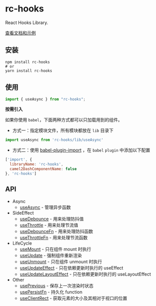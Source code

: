 # rc-hooks

React Hooks Library. 

[查看文档和示例][site]

## 安装

```shell
npm install rc-hooks
# or
yarn install rc-hooks
```

## 使用

```javascript
import { useAsync } from "rc-hooks";
```

**按需引入**

如果你使用 `babel`，下面两种方式都可以只加载用到的组件。

- 方式一：指定模块文件，所有模块都放在 `lib` 目录下

```javascript
import useAsync from 'rc-hooks/lib/useAsync'
```

- 方式二：使用 [babel-plugin-import](https://github.com/ant-design/babel-plugin-import) ，在 `babel` `plugin` 中添加以下配置

```javascript
['import', { 
  libraryName: 'rc-hooks', 
  camel2DashComponentName: false
}, 'rc-hooks']
```

## API

- Async
  - [useAsync] - 管理异步函数
- SideEffect
  - [useDebounce] - 用来处理防抖值
  - [useThrottle] - 用来处理节流值
  - [useDebounceFn] - 用来处理防抖函数
  - [useThrottleFn] - 用来处理节流函数
- LifeCycle
  - [useMount] - 只在组件 mount 时执行
  - [useUpdate] - 强制组件重新渲染
  - [useUnmount] - 只在组件 unmount 时执行
  - [useUpdateEffect] - 只在依赖更新时执行的 useEffect
  - [useUpdateLayoutEffect] - 只在依赖更新时执行的 useLayoutEffect
- Other
  - [usePrevious] - 保存上一次渲染时状态
  - [usePersistFn] - 持久化 function
  - [useClientRect] - 获取元素的大小及其相对于视口的位置

[site]: https://doly-dev.github.io/rc-hooks/site/

[useAsync]: https://doly-dev.github.io/rc-hooks/site/#/async/use-async

[useDebounce]: https://doly-dev.github.io/rc-hooks/site/#/side-effect/use-debounce
[useThrottle]: https://doly-dev.github.io/rc-hooks/site/#/side-effect/use-throttle
[useDebounceFn]: https://doly-dev.github.io/rc-hooks/site/#/side-effect/use-debounce-fn
[useThrottleFn]: https://doly-dev.github.io/rc-hooks/site/#/side-effect/use-throttle-fn

[useMount]: https://doly-dev.github.io/rc-hooks/site/#/life-cycle/use-mount
[useUpdate]: https://doly-dev.github.io/rc-hooks/site/#/life-cycle/use-update
[useUnmount]: https://doly-dev.github.io/rc-hooks/site/#/life-cycle/use-unmount
[useUpdateEffect]: https://doly-dev.github.io/rc-hooks/site/#/life-cycle/use-update-effect
[useUpdateLayoutEffect]: https://doly-dev.github.io/rc-hooks/site/#/life-cycle/use-update-layout-effect

[usePrevious]: https://doly-dev.github.io/rc-hooks/site/#/other/use-previous
[usePersistFn]: https://doly-dev.github.io/rc-hooks/site/#/other/use-persist-fn
[useClientRect]: https://doly-dev.github.io/rc-hooks/site/#/other/use-client-rect
